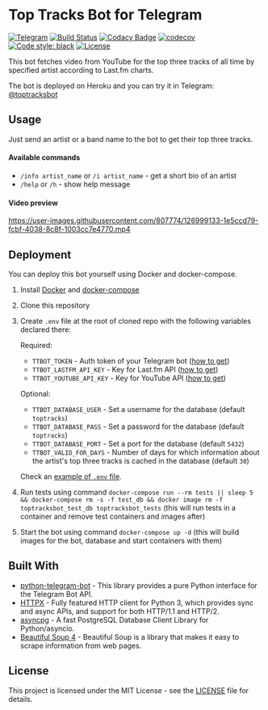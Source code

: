 # Top Tracks Bot for Telegram
[![Telegram](https://img.shields.io/badge/telegram-%40toptracksbot-informational)](http://t.me/toptracksbot)
[![Build Status](https://img.shields.io/github/workflow/status/pltnk/toptracksbot/Run%20tests)](https://github.com/pltnk/toptracksbot/actions/workflows/run-tests.yml)
[![Codacy Badge](https://api.codacy.com/project/badge/Grade/cae4d1afa23240e1a7ca996f7b0d92b8)](https://www.codacy.com/manual/pltnk/toptracksbot?utm_source=github.com&amp;utm_medium=referral&amp;utm_content=pltnk/toptracksbot&amp;utm_campaign=Badge_Grade)
[![codecov](https://codecov.io/gh/pltnk/toptracksbot/branch/main/graph/badge.svg?token=8K09IYN9SR)](https://codecov.io/gh/pltnk/toptracksbot)
[![Code style: black](https://img.shields.io/badge/code%20style-black-000000.svg)](https://github.com/psf/black)
[![License](https://img.shields.io/github/license/pltnk/top_tracks)](https://choosealicense.com/licenses/mit/)

This bot fetches video from YouTube for the top three tracks of all time by specified artist according to Last.fm charts.

The bot is deployed on Heroku and you can try it in Telegram: [@toptracksbot](http://t.me/toptracksbot)

## Usage

Just send an artist or a band name to the bot to get their top three tracks.

#### Available commands

- `/info artist_name` or `/i artist_name` - get a short bio of an artist
- `/help` or `/h` - show help message

#### Video preview

https://user-images.githubusercontent.com/807774/126999133-1e5ccd79-fcbf-4038-8c8f-1003cc7e4770.mp4

## Deployment

You can deploy this bot yourself using Docker and docker-compose.
1. Install [Docker](https://docs.docker.com/get-docker/) and [docker-compose](https://docs.docker.com/compose/install/)
2. Clone this repository
3. Create `.env` file at the root of cloned repo with the following variables declared there:
   
   Required:
   - `TTBOT_TOKEN` - Auth token of your Telegram bot ([how to get](https://core.telegram.org/bots#3-how-do-i-create-a-bot))
   - `TTBOT_LASTFM_API_KEY` - Key for Last.fm API ([how to get](https://www.last.fm/api))
   - `TTBOT_YOUTUBE_API_KEY` - Key for YouTube API ([how to get](https://developers.google.com/youtube/v3/getting-started))
   
   Optional:
   - `TTBOT_DATABASE_USER` - Set a username for the database (default `toptracks`)
   - `TTBOT_DATABASE_PASS` - Set a password for the database (default `toptracks`)
   - `TTBOT_DATABASE_PORT` - Set a port for the database (default `5432`)
   - `TTBOT_VALID_FOR_DAYS` - Number of days for which information about the artist's top three tracks is cached in the database (default `30`)
    
   Check an [example of `.env` file](./.env_example).
4. Run tests using command `docker-compose run --rm tests || sleep 5 && docker-compose rm -s -f test_db && docker image rm -f toptracksbot_test_db toptracksbot_tests` (this will run tests in a container and remove test containers and images after)
5. Start the bot using command `docker-compose up -d` (this will build images for the bot, database and start containers with them)

## Built With
* [python-telegram-bot](https://github.com/python-telegram-bot/python-telegram-bot) - This library provides a pure Python interface for the Telegram Bot API.
* [HTTPX](https://github.com/encode/httpx) - Fully featured HTTP client for Python 3, which provides sync and async APIs, and support for both HTTP/1.1 and HTTP/2.
* [asyncpg](https://github.com/MagicStack/asyncpg) - A fast PostgreSQL Database Client Library for Python/asyncio.
* [Beautiful Soup 4](https://www.crummy.com/software/BeautifulSoup/) - Beautiful Soup is a library that makes it easy to scrape information from web pages. 

## License

This project is licensed under the MIT License - see the [LICENSE](LICENSE) file for details.
